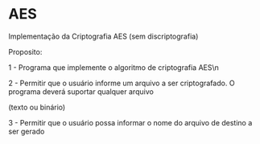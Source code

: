 # AES
<p>Implementação da Criptografia AES (sem discriptografia)</p>
<p>Proposito:</p>
<p>1 - Programa que implemente o algoritmo de criptografia AES\n</p>
<p>2 - Permitir que o usuário informe um arquivo a ser criptografado. O programa deverá suportar qualquer arquivo</p>
(texto ou binário)
<p>3 - Permitir que o usuário possa informar o nome do arquivo de destino a ser gerado</p>
